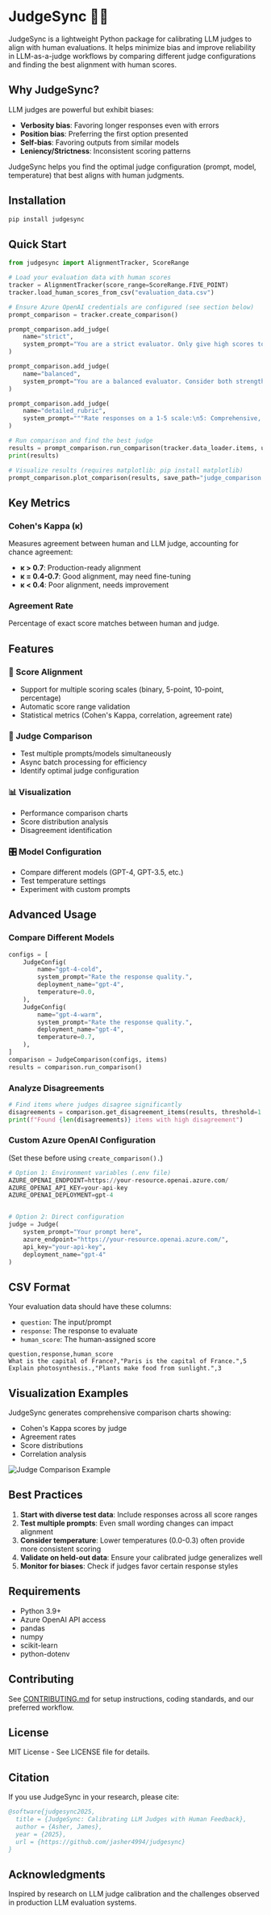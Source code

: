
# JudgeSync 🧑‍⚖️

JudgeSync is a lightweight Python package for calibrating LLM judges to align with human evaluations. It helps minimize bias and improve reliability in LLM-as-a-judge workflows by comparing different judge configurations and finding the best alignment with human scores.

## Why JudgeSync?

LLM judges are powerful but exhibit biases:
- **Verbosity bias**: Favoring longer responses even with errors
- **Position bias**: Preferring the first option presented
- **Self-bias**: Favoring outputs from similar models
- **Leniency/Strictness**: Inconsistent scoring patterns

JudgeSync helps you find the optimal judge configuration (prompt, model, temperature) that best aligns with human judgments.

## Installation

```bash
pip install judgesync
```


## Quick Start

```python
from judgesync import AlignmentTracker, ScoreRange

# Load your evaluation data with human scores
tracker = AlignmentTracker(score_range=ScoreRange.FIVE_POINT)
tracker.load_human_scores_from_csv("evaluation_data.csv")

# Ensure Azure OpenAI credentials are configured (see section below)
prompt_comparison = tracker.create_comparison()

prompt_comparison.add_judge(
    name="strict",
    system_prompt="You are a strict evaluator. Only give high scores to exceptional responses.",
)

prompt_comparison.add_judge(
    name="balanced",
    system_prompt="You are a balanced evaluator. Consider both strengths and weaknesses fairly.",
)

prompt_comparison.add_judge(
    name="detailed_rubric",
    system_prompt="""Rate responses on a 1-5 scale:\n5: Comprehensive, accurate, well-structured\n4: Good accuracy, minor gaps\n3: Adequate, addresses main points\n2: Partially correct, significant gaps\n1: Incorrect or irrelevant""",
)

# Run comparison and find the best judge
results = prompt_comparison.run_comparison(tracker.data_loader.items, use_async=True)
print(results)

# Visualize results (requires matplotlib: pip install matplotlib)
prompt_comparison.plot_comparison(results, save_path="judge_comparison.png")
```

## Key Metrics

### Cohen's Kappa (κ)
Measures agreement between human and LLM judge, accounting for chance agreement:
- **κ > 0.7**: Production-ready alignment
- **κ = 0.4-0.7**: Good alignment, may need fine-tuning
- **κ < 0.4**: Poor alignment, needs improvement

### Agreement Rate
Percentage of exact score matches between human and judge.

## Features

### 🎯 Score Alignment
- Support for multiple scoring scales (binary, 5-point, 10-point, percentage)
- Automatic score range validation
- Statistical metrics (Cohen's Kappa, correlation, agreement rate)

### 🔬 Judge Comparison
- Test multiple prompts/models simultaneously
- Async batch processing for efficiency
- Identify optimal judge configuration

### 📊 Visualization
- Performance comparison charts
- Score distribution analysis
- Disagreement identification

### 🎛️ Model Configuration
- Compare different models (GPT-4, GPT-3.5, etc.)
- Test temperature settings
- Experiment with custom prompts

## Advanced Usage


### Compare Different Models

```python
configs = [
    JudgeConfig(
        name="gpt-4-cold",
        system_prompt="Rate the response quality.",
        deployment_name="gpt-4",
        temperature=0.0,
    ),
    JudgeConfig(
        name="gpt-4-warm",
        system_prompt="Rate the response quality.",
        deployment_name="gpt-4",
        temperature=0.7,
    ),
]
comparison = JudgeComparison(configs, items)
results = comparison.run_comparison()
```


### Analyze Disagreements

```python
# Find items where judges disagree significantly
disagreements = comparison.get_disagreement_items(results, threshold=1.0)
print(f"Found {len(disagreements)} items with high disagreement")
```

### Custom Azure OpenAI Configuration
(Set these before using `create_comparison().`)

```python
# Option 1: Environment variables (.env file)
AZURE_OPENAI_ENDPOINT=https://your-resource.openai.azure.com/
AZURE_OPENAI_API_KEY=your-api-key
AZURE_OPENAI_DEPLOYMENT=gpt-4


# Option 2: Direct configuration
judge = Judge(
    system_prompt="Your prompt here",
    azure_endpoint="https://your-resource.openai.azure.com/",
    api_key="your-api-key",
    deployment_name="gpt-4"
)
```

## CSV Format


Your evaluation data should have these columns:
- `question`: The input/prompt
- `response`: The response to evaluate
- `human_score`: The human-assigned score

```csv
question,response,human_score
What is the capital of France?,"Paris is the capital of France.",5
Explain photosynthesis.,"Plants make food from sunlight.",3
```


## Visualization Examples

JudgeSync generates comprehensive comparison charts showing:
- Cohen's Kappa scores by judge
- Agreement rates
- Score distributions
- Correlation analysis

![Judge Comparison Example](examples/prompt_comparison.png)

## Best Practices

1. **Start with diverse test data**: Include responses across all score ranges
2. **Test multiple prompts**: Even small wording changes can impact alignment
3. **Consider temperature**: Lower temperatures (0.0-0.3) often provide more consistent scoring
4. **Validate on held-out data**: Ensure your calibrated judge generalizes well
5. **Monitor for biases**: Check if judges favor certain response styles

## Requirements

- Python 3.9+
- Azure OpenAI API access
- pandas
- numpy
- scikit-learn
- python-dotenv

## Contributing

See [CONTRIBUTING.md](CONTRIBUTING.md) for setup instructions, coding standards, and our preferred workflow.

## License

MIT License - See LICENSE file for details.

## Citation

If you use JudgeSync in your research, please cite:

```bibtex
@software{judgesync2025,
  title = {JudgeSync: Calibrating LLM Judges with Human Feedback},
  author = {Asher, James},
  year = {2025},
  url = {https://github.com/jasher4994/judgesync}
}
```

## Acknowledgments

Inspired by research on LLM judge calibration and the challenges observed in production LLM evaluation systems.
